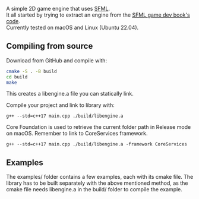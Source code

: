 A simple 2D game engine that uses [SFML](https://www.sfml-dev.org).</br>
It all started by trying to extract an engine from the [SFML game dev book's code](https://github.com/SFML/SFML-Game-Development-Book).</br>
Currently tested on macOS and Linux (Ubuntu 22.04).
## 
## Compiling from source
Download from GitHub and compile with:
```bash
cmake -S . -B build
cd build
make
```
This creates a libengine.a file you can statically link.

Compile your project and link to library with:
```
g++ --std=c++17 main.cpp ./build/libengine.a
```

Core Foundation is used to retrieve the current folder path in Release mode on macOS. Remember to link to CoreServices framework.
```
g++ --std=c++17 main.cpp ./build/libengine.a -framework CoreServices
```

## Examples
The examples/ folder contains a few examples, each with its cmake file. The library has to be built separately with the above mentioned method, as the cmake file needs libengine.a in the build/ folder to compile the example.